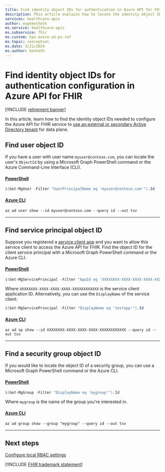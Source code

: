 ```yaml
---
title: Find identity object IDs for authentication in Azure API for FHIR
description: This article explains how to locate the identity object IDs needed to configure authentication for Azure API for FHIR.
services: healthcare-apis
author: expekesheth
ms.service: healthcare-apis
ms.subservice: fhir
ms.custom: has-azure-ad-ps-ref
ms.topic: conceptual
ms.date: 3/21/2024
ms.author: kesheth
---
```


# Find identity object IDs for authentication configuration in Azure API for FHIR

[!INCLUDE [retirement banner](../includes/healthcare-apis-azure-api-fhir-retirement.md)]

In this article, learn how to find the identity object IDs needed to configure the Azure API for FHIR service to [use an external or secondary Active Directory tenant](configure-local-rbac.md) for data plane.

## Find user object ID

If you have a user with user name `myuser@contoso.com`, you can locate the user's `ObjectId` by using a Microsoft Graph PowerShell command or the Azure Command-Line Interface (CLI).

#### [PowerShell](#tab/powershell)

```powershell
$(Get-MgUser -Filter "UserPrincipalName eq 'myuser@contoso.com'").Id
```

#### [Azure CLI](#tab/command-line)

```azurecli-interactive
az ad user show --id myuser@contoso.com --query id --out tsv
```
---

## Find service principal object ID

Suppose you registered a [service client app](register-service-azure-ad-client-app.md) and you want to allow this service client to access the Azure API for FHIR. Find the object ID for the client service principal with a Microsoft Graph PowerShell command or the Azure CLI.

#### [PowerShell](#tab/powershell)

```powershell
$(Get-MgServicePrincipal -Filter "AppId eq 'XXXXXXXX-XXXX-XXXX-XXXX-XXXXXXXXXXXX'").Id
```

Where `XXXXXXXX-XXXX-XXXX-XXXX-XXXXXXXXXXXX` is the service client application ID. Alternatively, you can use the `DisplayName` of the service client:

```powershell
$(Get-MgServicePrincipal -Filter "DisplayName eq 'testapp'").Id
```

#### [Azure CLI](#tab/command-line)

```azurecli-interactive
az ad sp show --id XXXXXXXX-XXXX-XXXX-XXXX-XXXXXXXXXXXX --query id --out tsv
```
---

## Find a security group object ID

If you would like to locate the object ID of a security group, you can use a Microsoft Graph PowerShell command or the Azure CLI.

#### [PowerShell](#tab/powershell)

```powershell
$(Get-MgGroup -Filter "DisplayName eq 'mygroup'").Id
```

Where `mygroup` is the name of the group you're interested in.

#### [Azure CLI](#tab/command-line)

```azurecli-interactive
az ad group show --group "mygroup" --query id --out tsv
```
---

## Next steps

[Configure local RBAC settings](configure-local-rbac.md)

[!INCLUDE [FHIR trademark statement](../includes/healthcare-apis-fhir-trademark.md)]
